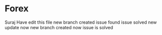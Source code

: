 # Forex
Suraj Have edit this file
new branch created
issue found
issue solved
new update 
now new branch created
now issue is solved
